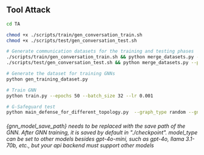 ## Tool Attack

```bash
cd TA

chmod +x ./scripts/train/gen_conversation_train.sh
chmod +x ./scripts/test/gen_conversation_test.sh

# Generate communication datasets for the training and testing phases
./scripts/train/gen_conversation_train.sh && python merge_datasets.py --phase train
./scripts/test/gen_conversation_test.sh && python merge_datasets.py --phase test

# Generate the dataset for training GNNs
python gen_training_dataset.py

# Train GNN
python train.py --epochs 50 --batch_size 32 --lr 0.001

# G-Safeguard test
python main_defense_for_different_topology.py  --graph_type random --gnn_checkpoint_path {gnn_model_save_path} --model_type gpt-4o-mini
```
###### {gnn_model_save_path} needs to be replaced with the save path of the GNN. After GNN training, it is saved by default in "./checkpoint". model_type can be set to other models besides gpt-4o-mini, such as gpt-4o, llama 3.1-70b, etc., but your api backend must support other models
